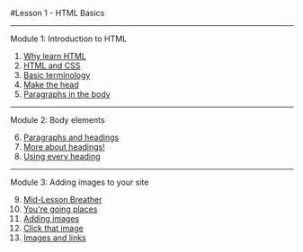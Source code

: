 #Lesson 1 - HTML Basics

----------
Module 1: Introduction to HTML

1. [Why learn HTML](Module1/ex1.html)
2. [HTML and CSS](Module1/ex2.html)
3. [Basic terminology](Module1/ex3.html)
4. [Make the head](Module1/ex4.html)
5. [Paragraphs in the body](Module1/ex5.html)

----------
Module 2: Body elements

6. [Paragraphs and headings](Module2/ex6.html)
7. [More about headings!](Module2/ex7.html)
8. [Using every heading](Module2/ex8.html)

----------
Module 3: Adding images to your site

9. [Mid-Lesson Breather](Module3/ex9.html)
10. [You're going places](Module3/ex10.html)
11. [Adding images](Module3/ex11.html)
12. [Click that image](Module3/ex12.html)
13. [Images and links](Module3/ex13.html)
